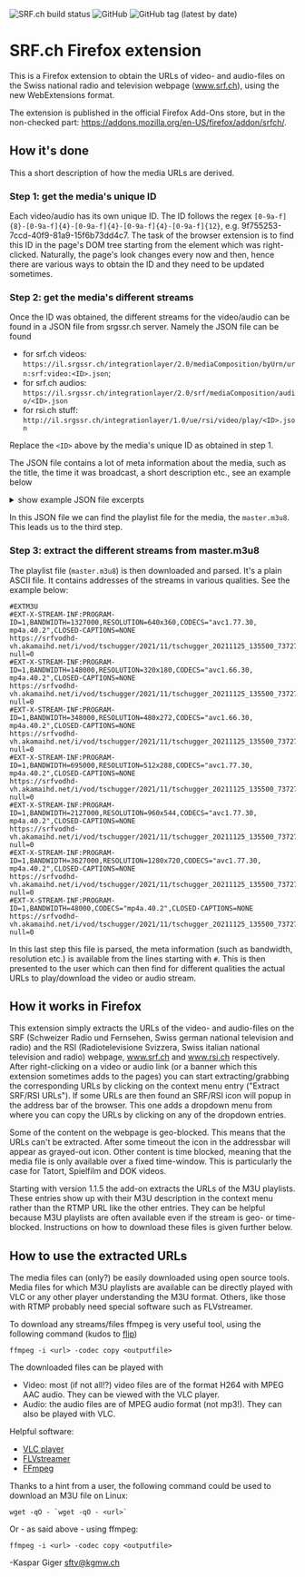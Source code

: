 ![SRF.ch build status](https://github.com/kaespi/srfchwx/actions/workflows/srfchwx_ci.yml/badge.svg) ![GitHub](https://img.shields.io/github/license/kaespi/srfchwx) ![GitHub tag (latest by date)](https://img.shields.io/github/v/tag/kaespi/srfchwx)


# SRF.ch Firefox extension

This is a Firefox extension to obtain the URLs of video- and audio-files on the Swiss national radio and television webpage (www.srf.ch), using the new WebExtensions format.

The extension is published in the official Firefox Add-Ons store, but in the non-checked part: https://addons.mozilla.org/en-US/firefox/addon/srfch/.

## How it's done

This a short description of how the media URLs are derived.

### Step 1: get the media's unique ID

Each video/audio has its own unique ID. The ID follows the regex `[0-9a-f]{8}-[0-9a-f]{4}-[0-9a-f]{4}-[0-9a-f]{4}-[0-9a-f]{12}`, e.g. 9f755253-7ccd-40f9-81a9-15f6b73dd4c7. The task of the browser extension is to find this ID in the page's DOM tree starting from the element which was right-clicked. Naturally, the page's look changes every now and then, hence there are various ways to obtain the ID and they need to be updated sometimes.

### Step 2: get the media's different streams

Once the ID was obtained, the different streams for the video/audio can be found in a JSON file from srgssr.ch server. Namely the JSON file can be found
 * for srf.ch videos: `https://il.srgssr.ch/integrationlayer/2.0/mediaComposition/byUrn/urn:srf:video:<ID>.json`;
 * for srf.ch audios: `https://il.srgssr.ch/integrationlayer/2.0/srf/mediaComposition/audio/<ID>.json`
 * for rsi.ch stuff: `http://il.srgssr.ch/integrationlayer/1.0/ue/rsi/video/play/<ID>.json`

Replace the `<ID>` above by the media's unique ID as obtained in step 1.

The JSON file contains a lot of meta information about the media, such as the title, the time it was broadcast, a short description etc., see an example below
<details>
    <summary>show example JSON file excerpts</summary>

```
{
  "Video": {
    "id": "9f755253-7ccd-40f9-81a9-15f6b73dd4c7",
    "modifiedDate": "2021-11-29T08:51:14+01:00",
    "urn": "urn:srf:ais:video:9f755253-7ccd-40f9-81a9-15f6b73dd4c7",
    "displayable": true,
    "createdDate": "2021-11-26T11:17:06+01:00",
    "assetSetId": "9ac55409-7209-43de-8d9c-03cea6b2ed42",
    "position": 0,
    "assetSubSetId": "EPISODE",
    "validFrom": "2021-11-28T22:20:00+01:00",
    "validTo": "2022-05-27T23:59:00+02:00",
    "noEmbed": true,
    "AssetMetadatas": {
      "AssetMetadata": [
        {
          "id": "aea188a1-2b5b-4a55-92db-b90a45c91c5a",
          "modifiedDate": "2021-11-29T08:51:14+01:00",
          "createdDate": "2021-11-26T11:17:06+01:00",
          "description": "Auf dem Simplon kommt es zu einer [...]",
          "lead": "Eine Konfrontation auf dem [...]",
          "title": "Tomatsossu",
          "assetId": "9f755253-7ccd-40f9-81a9-15f6b73dd4c7",
          "usage": "DEFAULT"
        }
      ]
    },
    ...
    ...
    "Playlists": {
      "@availability": "ONDEMAND",
      "Playlist": [
       ...
       ...
        {
          "@segmentation": "LOGICAL",
          "@protocol": "HTTP-HLS",
          "url": [
            {
              "@quality": "SD",
              "text": "https://srfvodhd-vh.akamaihd.net/i/vod/tschugger/2021/11/tschugger_20211125_135500_7372782_v_webcast_h264_,q40,q10,q20,q30,q50,.mp4.csmil/master.m3u8"
            },
            {
              "@quality": "HD",
              "text": "https://srfvodhd-vh.akamaihd.net/i/vod/tschugger/2021/11/tschugger_20211125_135500_7372782_v_webcast_h264_,q40,q10,q20,q30,q50,q60,.mp4.csmil/master.m3u8"
            }
          ]
        }
      ]
...
...
```
</details>

In this JSON file we can find the playlist file for the media, the `master.m3u8`. This leads us to the third step.

### Step 3: extract the different streams from master.m3u8

The playlist file (`master.m3u8`) is then downloaded and parsed. It's a plain ASCII file. It contains addresses of the streams in various qualities. See the example below:

```
#EXTM3U
#EXT-X-STREAM-INF:PROGRAM-ID=1,BANDWIDTH=1327000,RESOLUTION=640x360,CODECS="avc1.77.30, mp4a.40.2",CLOSED-CAPTIONS=NONE
https://srfvodhd-vh.akamaihd.net/i/vod/tschugger/2021/11/tschugger_20211125_135500_7372782_v_webcast_h264_,q40,q10,q20,q30,q50,q60,.mp4.csmil/index_0_av.m3u8?null=0
#EXT-X-STREAM-INF:PROGRAM-ID=1,BANDWIDTH=148000,RESOLUTION=320x180,CODECS="avc1.66.30, mp4a.40.2",CLOSED-CAPTIONS=NONE
https://srfvodhd-vh.akamaihd.net/i/vod/tschugger/2021/11/tschugger_20211125_135500_7372782_v_webcast_h264_,q40,q10,q20,q30,q50,q60,.mp4.csmil/index_1_av.m3u8?null=0
#EXT-X-STREAM-INF:PROGRAM-ID=1,BANDWIDTH=348000,RESOLUTION=480x272,CODECS="avc1.66.30, mp4a.40.2",CLOSED-CAPTIONS=NONE
https://srfvodhd-vh.akamaihd.net/i/vod/tschugger/2021/11/tschugger_20211125_135500_7372782_v_webcast_h264_,q40,q10,q20,q30,q50,q60,.mp4.csmil/index_2_av.m3u8?null=0
#EXT-X-STREAM-INF:PROGRAM-ID=1,BANDWIDTH=695000,RESOLUTION=512x288,CODECS="avc1.77.30, mp4a.40.2",CLOSED-CAPTIONS=NONE
https://srfvodhd-vh.akamaihd.net/i/vod/tschugger/2021/11/tschugger_20211125_135500_7372782_v_webcast_h264_,q40,q10,q20,q30,q50,q60,.mp4.csmil/index_3_av.m3u8?null=0
#EXT-X-STREAM-INF:PROGRAM-ID=1,BANDWIDTH=2127000,RESOLUTION=960x544,CODECS="avc1.77.30, mp4a.40.2",CLOSED-CAPTIONS=NONE
https://srfvodhd-vh.akamaihd.net/i/vod/tschugger/2021/11/tschugger_20211125_135500_7372782_v_webcast_h264_,q40,q10,q20,q30,q50,q60,.mp4.csmil/index_4_av.m3u8?null=0
#EXT-X-STREAM-INF:PROGRAM-ID=1,BANDWIDTH=3627000,RESOLUTION=1280x720,CODECS="avc1.77.30, mp4a.40.2",CLOSED-CAPTIONS=NONE
https://srfvodhd-vh.akamaihd.net/i/vod/tschugger/2021/11/tschugger_20211125_135500_7372782_v_webcast_h264_,q40,q10,q20,q30,q50,q60,.mp4.csmil/index_5_av.m3u8?null=0
#EXT-X-STREAM-INF:PROGRAM-ID=1,BANDWIDTH=48000,CODECS="mp4a.40.2",CLOSED-CAPTIONS=NONE
https://srfvodhd-vh.akamaihd.net/i/vod/tschugger/2021/11/tschugger_20211125_135500_7372782_v_webcast_h264_,q40,q10,q20,q30,q50,q60,.mp4.csmil/index_1_a.m3u8?null=0

```

In this last step this file is parsed, the meta information (such as bandwidth, resolution etc.) is available from the lines starting with `#`. This is then presented to the user which can then find for different qualities the actual URLs to play/download the video or audio stream.

## How it works in Firefox

This extension simply extracts the URLs of the video- and audio-files on the SRF (Schweizer Radio und Fernsehen, Swiss german national television and radio) and the RSI (Radiotelevisione Svizzera, Swiss italian national television and radio) webpage, www.srf.ch and www.rsi.ch respectively. After right-clicking on a video or audio link (or a banner which this extension sometimes adds to the pages) you can start extracting/grabbing the corresponding URLs by clicking on the context menu entry ("Extract SRF/RSI URLs"). If some URLs are then found an SRF/RSI icon will popup in the address bar of the browser. This one adds a dropdown menu from where you can copy the URLs by clicking on any of the dropdown entries.

Some of the content on the webpage is geo-blocked. This means that  the URLs can't be extracted. After some timeout the icon in the addressbar will appear as grayed-out icon. Other content is time blocked, meaning that the media file is only available over a fixed time-window. This is particularly the case for Tatort, Spielfilm and DOK videos.

Starting with version 1.1.5 the add-on extracts the URLs of the M3U playlists. These entries show up with their M3U description in the context menu rather than the RTMP URL like the other entries. They can be helpful because M3U playlists are often available even if the stream is geo- or time-blocked. Instructions on how to download these files is given further below.

## How to use the extracted URLs

The media files can (only?) be easily downloaded using open source tools. Media files for which M3U playlists are available can be directly played with VLC or any other player understanding the M3U format. Others, like those with RTMP probably need special software such as FLVstreamer.

To download any streams/files ffmpeg is very useful tool, using the following command (kudos to [flip](https://oinkzwurgl.org/))

    ffmpeg -i <url> -codec copy <outputfile>


The downloaded files can be played with
 * Video:
   most (if not all!?) video files are of the format H264 with MPEG AAC audio. They can be viewed with the VLC player.
 * Audio:
   the audio files are of MPEG audio format (not mp3!). They can also be played with VLC.

Helpful software:
 * [VLC player](http://www.videolan.org/vlc)
 * [FLVstreamer](http://www.nongnu.org/flvstreamer)
 * [FFmpeg](http://www.ffmpeg.org/)


Thanks to a hint from a user, the following command could be used to download an M3U file on Linux:

    wget -qO - `wget -qO - <url>`

Or - as said above - using ffmpeg:

    ffmpeg -i <url> -codec copy <outputfile>

-Kaspar Giger <sftv@kgmw.ch>

